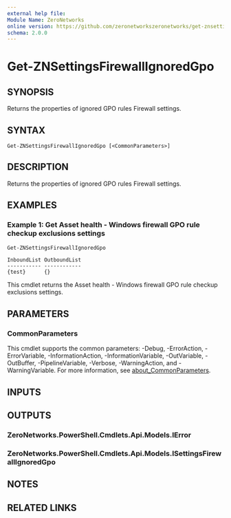 ```yaml
---
external help file:
Module Name: ZeroNetworks
online version: https://github.com/zeronetworkszeronetworks/get-znsettingsfirewallignoredgpo
schema: 2.0.0
---
```


# Get-ZNSettingsFirewallIgnoredGpo

## SYNOPSIS
Returns the properties of ignored GPO rules Firewall settings.

## SYNTAX

```
Get-ZNSettingsFirewallIgnoredGpo [<CommonParameters>]
```

## DESCRIPTION
Returns the properties of ignored GPO rules Firewall settings.

## EXAMPLES

### Example 1: Get Asset health - Windows firewall GPO rule checkup exclusions settings
```powershell
Get-ZNSettingsFirewallIgnoredGpo
```

```output
InboundList OutboundList
----------- ------------
{test}      {}
```

This cmdlet returns the Asset health - Windows firewall GPO rule checkup exclusions settings.

## PARAMETERS

### CommonParameters
This cmdlet supports the common parameters: -Debug, -ErrorAction, -ErrorVariable, -InformationAction, -InformationVariable, -OutVariable, -OutBuffer, -PipelineVariable, -Verbose, -WarningAction, and -WarningVariable. For more information, see [about_CommonParameters](http://go.microsoft.com/fwlink/?LinkID=113216).

## INPUTS

## OUTPUTS

### ZeroNetworks.PowerShell.Cmdlets.Api.Models.IError

### ZeroNetworks.PowerShell.Cmdlets.Api.Models.ISettingsFirewallIgnoredGpo

## NOTES

## RELATED LINKS

